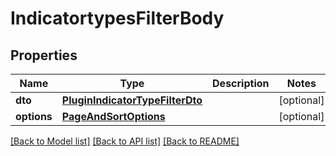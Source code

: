 # IndicatortypesFilterBody

## Properties
Name | Type | Description | Notes
------------ | ------------- | ------------- | -------------
**dto** | [**PluginIndicatorTypeFilterDto**](PluginIndicatorTypeFilterDto.md) |  | [optional] 
**options** | [**PageAndSortOptions**](PageAndSortOptions.md) |  | [optional] 

[[Back to Model list]](../README.md#documentation-for-models) [[Back to API list]](../README.md#documentation-for-api-endpoints) [[Back to README]](../README.md)

